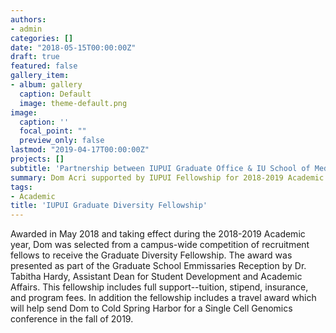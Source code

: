 ```yaml
---
authors:
- admin
categories: []
date: "2018-05-15T00:00:00Z"
draft: true
featured: false
gallery_item:
- album: gallery
  caption: Default
  image: theme-default.png
image:
  caption: ''
  focal_point: ""
  preview_only: false
lastmod: "2019-04-17T00:00:00Z"
projects: []
subtitle: 'Partnership between IUPUI Graduate Office & IU School of Medicine'
summary: Dom Acri supported by IUPUI Fellowship for 2018-2019 Academic Year
tags:
- Academic
title: 'IUPUI Graduate Diversity Fellowship'
---
```


Awarded in May 2018 and taking effect during the 2018-2019 Academic year, Dom was selected from a campus-wide competition of recruitment fellows to receive the Graduate Diversity Fellowship. The award was presented as part of the Graduate School Emmissaries Reception by Dr. Tabitha Hardy, Assistant Dean for Student Development and Academic Affairs. This fellowship includes full support--tuition, stipend, insurance, and program fees. In addition the fellowship includes a travel award which will help send Dom to Cold Spring Harbor for a Single Cell Genomics conference in the fall of 2019.
